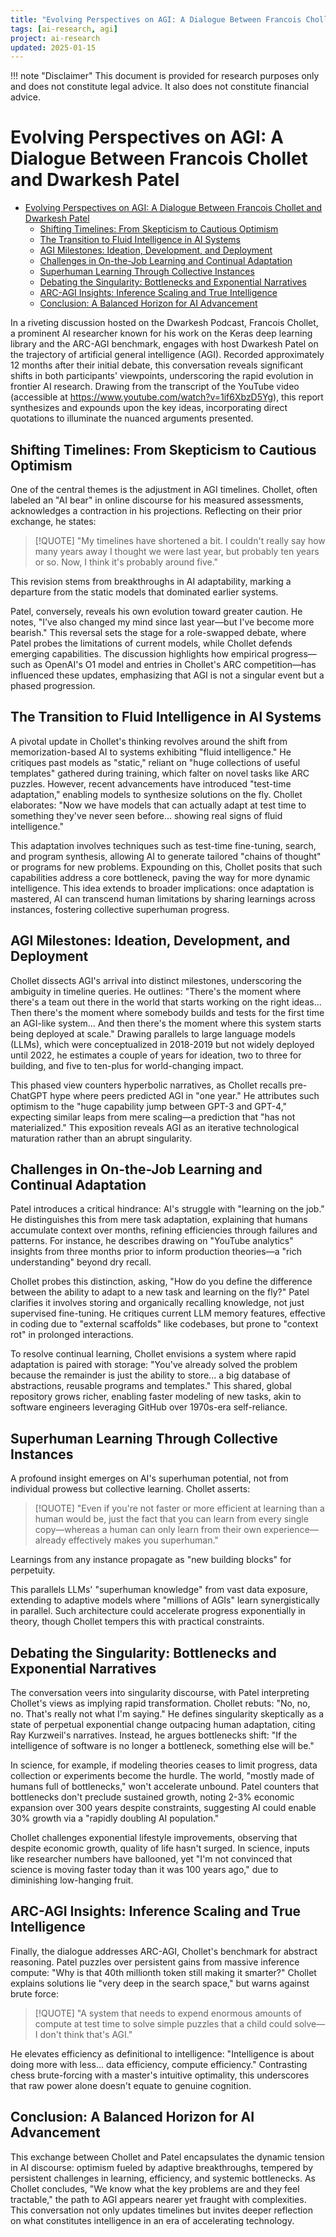 ```yaml
---
title: "Evolving Perspectives on AGI: A Dialogue Between Francois Chollet and Dwarkesh Patel"
tags: [ai-research, agi]
project: ai-research
updated: 2025-01-15
---
```


!!! note "Disclaimer"
    This document is provided for research purposes only and does not constitute legal advice. It also does not constitute financial advice.
# Evolving Perspectives on AGI: A Dialogue Between Francois Chollet and Dwarkesh Patel

- [Evolving Perspectives on AGI: A Dialogue Between Francois Chollet and Dwarkesh Patel](#evolving-perspectives-on-agi-a-dialogue-between-francois-chollet-and-dwarkesh-patel)
  * [Shifting Timelines: From Skepticism to Cautious Optimism](#shifting-timelines-from-skepticism-to-cautious-optimism)
  * [The Transition to Fluid Intelligence in AI Systems](#the-transition-to-fluid-intelligence-in-ai-systems)
  * [AGI Milestones: Ideation, Development, and Deployment](#agi-milestones-ideation-development-and-deployment)
  * [Challenges in On-the-Job Learning and Continual Adaptation](#challenges-in-on-the-job-learning-and-continual-adaptation)
  * [Superhuman Learning Through Collective Instances](#superhuman-learning-through-collective-instances)
  * [Debating the Singularity: Bottlenecks and Exponential Narratives](#debating-the-singularity-bottlenecks-and-exponential-narratives)
  * [ARC-AGI Insights: Inference Scaling and True Intelligence](#arc-agi-insights-inference-scaling-and-true-intelligence)
  * [Conclusion: A Balanced Horizon for AI Advancement](#conclusion-a-balanced-horizon-for-ai-advancement)

In a riveting discussion hosted on the Dwarkesh Podcast, Francois Chollet, a prominent AI researcher known for his work on the Keras deep learning library and the ARC-AGI benchmark, engages with host Dwarkesh Patel on the trajectory of artificial general intelligence (AGI). Recorded approximately 12 months after their initial debate, this conversation reveals significant shifts in both participants' viewpoints, underscoring the rapid evolution in frontier AI research. Drawing from the transcript of the YouTube video (accessible at https://www.youtube.com/watch?v=1if6XbzD5Yg), this report synthesizes and expounds upon the key ideas, incorporating direct quotations to illuminate the nuanced arguments presented.

## Shifting Timelines: From Skepticism to Cautious Optimism

One of the central themes is the adjustment in AGI timelines. Chollet, often labeled an "AI bear" in online discourse for his measured assessments, acknowledges a contraction in his projections. Reflecting on their prior exchange, he states:

> [!QUOTE]
> "My timelines have shortened a bit. I couldn't really say how many years away I thought we were last year, but probably ten years or so. Now, I think it's probably around five."
>
This revision stems from breakthroughs in AI adaptability, marking a departure from the static models that dominated earlier systems.

Patel, conversely, reveals his own evolution toward greater caution. He notes, "I've also changed my mind since last year—but I've become more bearish." This reversal sets the stage for a role-swapped debate, where Patel probes the limitations of current models, while Chollet defends emerging capabilities. The discussion highlights how empirical progress—such as OpenAI's O1 model and entries in Chollet's ARC competition—has influenced these updates, emphasizing that AGI is not a singular event but a phased progression.

## The Transition to Fluid Intelligence in AI Systems

A pivotal update in Chollet's thinking revolves around the shift from memorization-based AI to systems exhibiting "fluid intelligence." He critiques past models as "static," reliant on "huge collections of useful templates" gathered during training, which falter on novel tasks like ARC puzzles. However, recent advancements have introduced "test-time adaptation," enabling models to synthesize solutions on the fly. Chollet elaborates: "Now we have models that can actually adapt at test time to something they've never seen before... showing real signs of fluid intelligence."

This adaptation involves techniques such as test-time fine-tuning, search, and program synthesis, allowing AI to generate tailored "chains of thought" or programs for new problems. Expounding on this, Chollet posits that such capabilities address a core bottleneck, paving the way for more dynamic intelligence. This idea extends to broader implications: once adaptation is mastered, AI can transcend human limitations by sharing learnings across instances, fostering collective superhuman progress.

## AGI Milestones: Ideation, Development, and Deployment

Chollet dissects AGI's arrival into distinct milestones, underscoring the ambiguity in timeline queries. He outlines: "There's the moment where there's a team out there in the world that starts working on the right ideas... Then there's the moment where somebody builds and tests for the first time an AGI-like system... And then there's the moment where this system starts being deployed at scale." Drawing parallels to large language models (LLMs), which were conceptualized in 2018-2019 but not widely deployed until 2022, he estimates a couple of years for ideation, two to three for building, and five to ten-plus for world-changing impact.

This phased view counters hyperbolic narratives, as Chollet recalls pre-ChatGPT hype where peers predicted AGI in "one year." He attributes such optimism to the "huge capability jump between GPT-3 and GPT-4," expecting similar leaps from mere scaling—a prediction that "has not materialized." This exposition reveals AGI as an iterative technological maturation rather than an abrupt singularity.

## Challenges in On-the-Job Learning and Continual Adaptation

Patel introduces a critical hindrance: AI's struggle with "learning on the job." He distinguishes this from mere task adaptation, explaining that humans accumulate context over months, refining efficiencies through failures and patterns. For instance, he describes drawing on "YouTube analytics" insights from three months prior to inform production theories—a "rich understanding" beyond dry recall.

Chollet probes this distinction, asking, "How do you define the difference between the ability to adapt to a new task and learning on the fly?" Patel clarifies it involves storing and organically recalling knowledge, not just supervised fine-tuning. He critiques current LLM memory features, effective in coding due to "external scaffolds" like codebases, but prone to "context rot" in prolonged interactions.

To resolve continual learning, Chollet envisions a system where rapid adaptation is paired with storage: "You've already solved the problem because the remainder is just the ability to store... a big database of abstractions, reusable programs and templates." This shared, global repository grows richer, enabling faster modeling of new tasks, akin to software engineers leveraging GitHub over 1970s-era self-reliance.

## Superhuman Learning Through Collective Instances

A profound insight emerges on AI's superhuman potential, not from individual prowess but collective learning. Chollet asserts:

> [!QUOTE]
> "Even if you're not faster or more efficient at learning than a human would be, just the fact that you can learn from every single copy—whereas a human can only learn from their own experience—already effectively makes you superhuman."
>
Learnings from any instance propagate as "new building blocks" for perpetuity.

This parallels LLMs' "superhuman knowledge" from vast data exposure, extending to adaptive models where "millions of AGIs" learn synergistically in parallel. Such architecture could accelerate progress exponentially in theory, though Chollet tempers this with practical constraints.

## Debating the Singularity: Bottlenecks and Exponential Narratives

The conversation veers into singularity discourse, with Patel interpreting Chollet's views as implying rapid transformation. Chollet rebuts: "No, no, no. That's really not what I'm saying." He defines singularity skeptically as a state of perpetual exponential change outpacing human adaptation, citing Ray Kurzweil's narratives. Instead, he argues bottlenecks shift: "If the intelligence of software is no longer a bottleneck, something else will be."

In science, for example, if modeling theories ceases to limit progress, data collection or experiments become the hurdle. The world, "mostly made of humans full of bottlenecks," won't accelerate unbound. Patel counters that bottlenecks don't preclude sustained growth, noting 2-3% economic expansion over 300 years despite constraints, suggesting AI could enable 30% growth via a "rapidly doubling AI population."

Chollet challenges exponential lifestyle improvements, observing that despite economic growth, quality of life hasn't surged. In science, inputs like researcher numbers have ballooned, yet "I'm not convinced that science is moving faster today than it was 100 years ago," due to diminishing low-hanging fruit.

## ARC-AGI Insights: Inference Scaling and True Intelligence

Finally, the dialogue addresses ARC-AGI, Chollet's benchmark for abstract reasoning. Patel puzzles over persistent gains from massive inference compute: "Why is that 40th millionth token still making it smarter?" Chollet explains solutions lie "very deep in the search space," but warns against brute force:

> [!QUOTE]
> "A system that needs to expend enormous amounts of compute at test time to solve simple puzzles that a child could solve—I don't think that's AGI."
>
He elevates efficiency as definitional to intelligence: "Intelligence is about doing more with less... data efficiency, compute efficiency." Contrasting chess brute-forcing with a master's intuitive optimality, this underscores that raw power alone doesn't equate to genuine cognition.

## Conclusion: A Balanced Horizon for AI Advancement

This exchange between Chollet and Patel encapsulates the dynamic tension in AI discourse: optimism fueled by adaptive breakthroughs, tempered by persistent challenges in learning, efficiency, and systemic bottlenecks. As Chollet concludes, "We know what the key problems are and they feel tractable," the path to AGI appears nearer yet fraught with complexities. This conversation not only updates timelines but invites deeper reflection on what constitutes intelligence in an era of accelerating technology.

